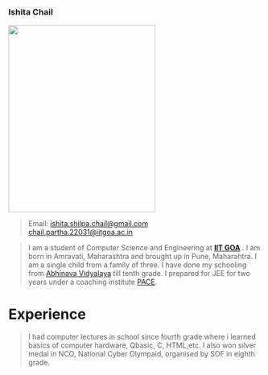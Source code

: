  ### Ishita Chail ###

 <img src="https://user-images.githubusercontent.com/54792560/232725723-e97407b9-f2f9-4e3f-a7ba-022d205d433a.jpg" width="292" height="372"> 

> Email: <ishita.shilpa.chail@gmail.com> <br>        <chail.partha.22031@iitgoa.ac.in>

> I am a student of Computer Science and Engineering at **[IIT GOA](https://iitgoa.ac.in/)** . I am born in Amravati, Maharashtra and brought up in Pune, Maharahtra. I am a single child from a family of three. I have done my schooling from [Abhinava Vidyalaya](https://en.wikipedia.org/wiki/Abhinava_Vidyalaya,_Pune#:~:text=Abhinava%20Vidyalaya%20English%20Medium%20School,Bhaskar%20Virkar%20alias%20Tatyasaheb%20Virkar.) till tenth grade. I prepared for JEE for two years under a coaching institute [PACE](https://iitianspace.com/).

 # Experience #
> I had computer lectures in school since fourth grade where i learned basics of computer hardware, Qbasic, C, HTML,etc. I also won silver medal in NCO, National Cyber Olympaid, organised by SOF in eighth grade.

